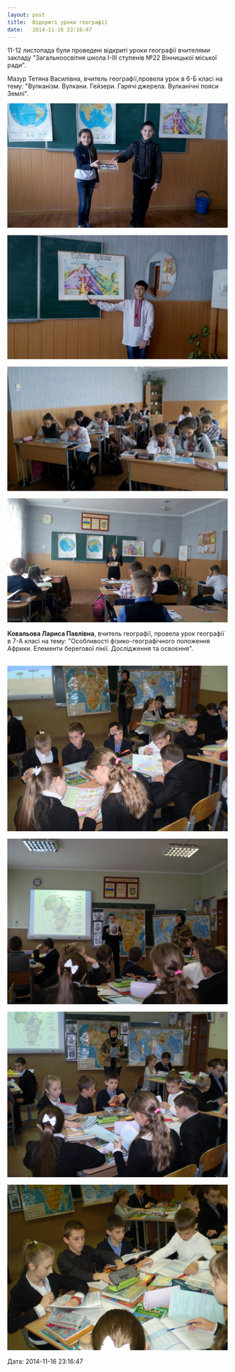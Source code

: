```yaml
---
layout: post
title:  Відкриті уроки географії
date:   2014-11-16 23:16:47
---
```

11-12 листопада були проведені відкриті уроки географії вчителями закладу "Загальноосвітня школа І-ІІІ ступенів №22 Вінницької міської ради". 

Мазур Тетяна Василівна, вчитель географії,провела урок в 6-Б класі на тему: "Вулканізм. Вулкани. Гейзери. Гарячі джерела. Вулканічні пояси Землі".

  
![](/assets/tiger-1416171813.jpg)

![](/assets/tiger-1416171844.jpg)

![](/assets/tiger-1416171875.jpg)

![](/assets/tiger-1416171910.jpg)

**Ковальова Лариса Павлівна**, вчитель географії, провела урок географії в 7-А класі на тему: "Особливості фізико-географічного положення Африки. Елементи берегової лінії. Дослідження та освоєння".

 ![](/assets/tiger-1416172094.jpg)

![](/assets/tiger-1416172129.jpg)

![](/assets/tiger-1416172169.jpg)

![](/assets/tiger-1416172200.jpg)

  
Дата: 2014-11-16 23:16:47